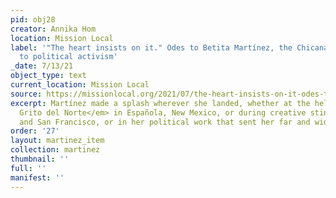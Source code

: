 ```yaml
---
pid: obj28
creator: Annika Hom
location: Mission Local
label: '"The heart insists on it." Odes to Betita Martínez, the Chicana pioneer dedicated
  to political activism'
_date: 7/13/21
object_type: text
current_location: Mission Local
source: https://missionlocal.org/2021/07/the-heart-insists-on-it-odes-to-betita-martinez-the-chicana-pioneer-dedicated-to-political-activism/
excerpt: Martínez made a splash wherever she landed, whether at the helm of <em>El
  Grito del Norte</em> in Española, New Mexico, or during creative stints in New York
  and San Francisco, or in her political work that sent her far and wide.
order: '27'
layout: martinez_item
collection: martinez
thumbnail: ''
full: ''
manifest: ''
---
```

